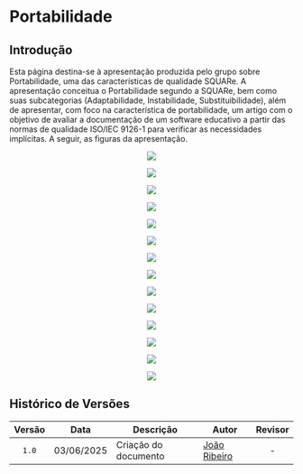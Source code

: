 # Portabilidade

## Introdução

Esta página destina-se à apresentação produzida pelo grupo sobre Portabilidade, uma das características de qualidade SQUARe. A apresentação conceitua o Portabilidade segundo a SQUARe, bem como suas subcategorias (Adaptabilidade, Instabilidade, Substituibilidade), além de apresentar, com foco na característica de portabilidade, um artigo com o objetivo de avaliar a documentação de um software educativo a partir das normas de qualidade ISO/IEC 9126-1 para verificar as necessidades implícitas. A seguir, as figuras da apresentação.

<div align="center">
    <figure>
        <img src="../images/apresentacoesAssets/portabilidade1.PNG">
    </figure>
    <figure>
        <img src="../images/apresentacoesAssets/portabilidade2.PNG">
    </figure>
    <figure>
        <img src="../images/apresentacoesAssets/portabilidade3.PNG">
    </figure>
    <figure>
        <img src="../images/apresentacoesAssets/portabilidade4.PNG">
    </figure>
    <figure>
        <img src="../images/apresentacoesAssets/portabilidade5.PNG">
    </figure>
    <figure>
        <img src="../images/apresentacoesAssets/portabilidade6.PNG">
    </figure>
    <figure>
        <img src="../images/apresentacoesAssets/portabilidade7.PNG">
    </figure>
    <figure>
        <img src="../images/apresentacoesAssets/portabilidade8.PNG">
    </figure>
    <figure>
        <img src="../images/apresentacoesAssets/portabilidade9.PNG">
    </figure>
    <figure>
        <img src="../images/apresentacoesAssets/portabilidade10.PNG">
    </figure>
    <figure>
        <img src="../images/apresentacoesAssets/portabilidade11.PNG">
    </figure>
    <figure>
        <img src="../images/apresentacoesAssets/portabilidade12.PNG">
    </figure>
    <figure>
        <img src="../images/apresentacoesAssets/portabilidade13.PNG">
    </figure>
    <figure>
        <img src="../images/apresentacoesAssets/portabilidade14.PNG">
    </figure>
</div>


## Histórico de Versões

|Versão|Data|Descrição|Autor|Revisor|
|:----:|----|---------|-----|:-------:|
|`1.0`|03/06/2025|Criação do documento| [João Ribeiro](https://github.com/Joa0V) | - |